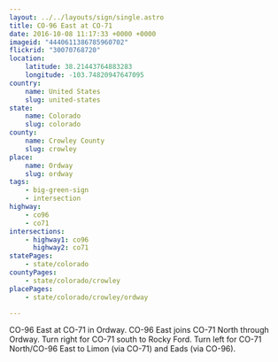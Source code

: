 ```yaml
---
layout: ../../layouts/sign/single.astro
title: CO-96 East at CO-71
date: 2016-10-08 11:17:33 +0000 +0000
imageid: "4440611386785960702"
flickrid: "30070768720"
location:
    latitude: 38.21443764883283
    longitude: -103.74820947647095
country:
    name: United States
    slug: united-states
state:
    name: Colorado
    slug: colorado
county:
    name: Crowley County
    slug: crowley
place:
    name: Ordway
    slug: ordway
tags:
    - big-green-sign
    - intersection
highway:
    - co96
    - co71
intersections:
    - highway1: co96
      highway2: co71
statePages:
    - state/colorado
countyPages:
    - state/colorado/crowley
placePages:
    - state/colorado/crowley/ordway

---
```

CO-96 East at CO-71 in Ordway.  CO-96 East joins CO-71 North through Ordway.  Turn right for CO-71 south to Rocky Ford.  Turn left for CO-71 North/CO-96 East to Limon (via CO-71) and Eads (via CO-96).